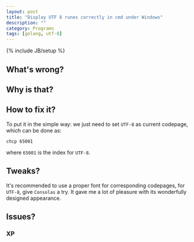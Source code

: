 ```yaml
---
layout: post
title: "Display UTF 8 runes correctly in cmd under Windows"
description: ""
category: Programs
tags: [golang, utf-8]
---
```

{% include JB/setup %}

## What's wrong?

## Why is that?

## How to fix it?

To put it in the simple way: we just need to set `UTF-8` as current codepage, which can be done as:

    chcp 65001

where `65001` is the index for `UTF-8`.

## Tweaks?

It's recommended to use a proper font for corresponding codepages, for `UTF-8`, give `Consolas` a try. It gave me a lot of pleasure with its wonderfully designed appearance.

## Issues?

### XP


